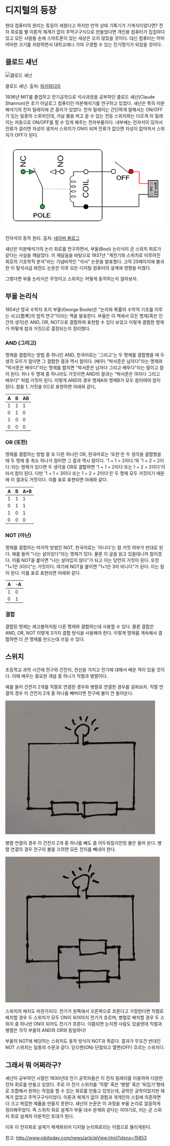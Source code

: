 # 디지털의 등장

현대 컴퓨터의 원리는 튜링이 세웠다고 하지만 만약 상태 기록기가 기계식이었다면? 전자 회로를 별 이론적 체계가 없이 주먹구구식으로 만들었다면 개인용 컴퓨터가 집집마다 있고 모든 사람들 손에 스마트폰이 있는 세상은 오지 않았을 것이다. 대신 컴퓨터는 어마어마한 크기를 자랑하면서 대학교에나 가야 구경할 수 있는 진기명기가 되었을 것이다.

## 클로드 섀넌

![클로드 섀넌](https://upload.wikimedia.org/wikipedia/commons/9/99/ClaudeShannon_MFO3807.jpg)

클로드 섀넌. 출처: [위키피디아](https://commons.wikimedia.org/wiki/File:ClaudeShannon_MFO3807.jpg)

1936년 MIT를 졸업하고 전기공학으로 석사과정을 공부하던 클로드 섀넌(Claude Shannon)은 초기 아날로그 컴퓨터인 미분해석기를 연구하고 있었다. 섀넌은 특히 미분해석기의 전자 릴레이에 큰 흥미가 있었다. 전자 릴레이는 간단하게 말해서는 ON/OFF가 있는 일종의 스위치인데, 거실 불을 켜고 끌 수 있는 전등 스위치와는 다르게 이 릴레이는 자동으로 ON/OFF를 할 수 있게 해주는 전자부품이다. 내부에는 전자석이 있어서 전류가 걸리면 자성이 생겨서 스위치가 ON이 되며 전류가 없으면 자성이 없어져서 스위치가 OFF가 된다.

![전자석 예](./img/cpr.gif)

전자석의 동작 원리. 출처: [네이버 블로그](https://m.blog.naver.com/roboholic84/220460268471)


섀넌은 미분해석기의 논리 회로를 연구하면서, 부울(Bool) 논리식이 곧 스위치 회로가 같다는 사실을 깨달았다. 이 깨달음을 바탕으로 1937년 "계전기와 스위치로 이루어진 회로의 기호학적 분석"라는 기념비적인 "석사" 논문을 발표했다. 고작 25페이지에 불과한 이 탈석사급 레전드 논문은 이후 모든 디지털 컴퓨터의 설계에 영향을 미쳤다.

그렇다면 부울 논리식은 무엇이고 스위치는 어떻게 동작하는지 알아보자. 

## 부울 논리식

1854년 영국 수학자 조지 부울(George Boole)은 "논리와 확률의 수학적 기초를 이루는 사고(思考)의 법칙 연구"이라는 책을 발표한다. 부울은 이 책에서 모든 명제(혹은 인간의 생각)은 AND, OR, NOT으로 결합하여 표현할 수 있다 보았고 이렇게 결합한 명제가 어떻게 참과 거짓으로 결정되는지 정리했다.

### AND (그리고)

명제을 결합하는 방법 중 하나인 AND, 한국어로는 '그리고'는 두 명제를 결합했을 때 두 생각 모두가 참이면 그 결합한 결과 역시 참이다. (배우) "박서준은 남자다"라는 명제와 "박서준은 배우다"라는 명제를 합치면 "박서준은 남자다 그리고 배우다"라는 말이고 참이 된다. 허나 두 명제 중 하나라도 거짓이면 AND의 결과는 "박서준은 여자다 그리고 배우다" 처럼 거짓이 된다. 이렇게 AND의 경우 명제A와 명제B가 모두 참이여야 참이 된다. 참을 1, 거짓을 0으로 표현하면 아래와 같다,

| A | B | AB |
| - | - | - |
| 1 | 1 | 1 |
| 0 | 1 | 0 |
| 1 | 0 | 0 |
| 0 | 0 | 0 |

### OR (또한)

명제를 결합하는 방법 중 또 다른 하나인 OR, 한국어로는 '또한'은 두 생각을 결합했을 때 두 명제 중 최소 하나가 참이면 그 결과 역시 참이다. '1 + 1 = 2이다.'와 '1 + 2 = 2이다.'라는 명제가 있다면 두 생각을 OR로 결합하면 '1 + 1 = 2이다 또는 1 + 2 = 2이다'이라서 참이 된다. 다만 '1 + 1 = 3이다 또는 1 + 2 = 2이다'은 두 명제 모두 거짓이기 때문에 이 결과도 거짓이다. 이를 표로 표현되면 아래와 같다. 

| A | B | A+B |
| - | - | - |
| 1 | 1 | 1 |
| 0 | 1 | 1 |
| 1 | 0 | 1 |
| 0 | 0 | 0 |

### NOT (아닌)

명제를 결합하는 마지막 방법인 NOT, 한국어로는 '아니다'는 참 거짓 여부가 반대로 된다. 예를 들어 "나는 살아있다"라는 명제가 있다. 물론 이 글을 읽고 있을테니까 참이겠다. 이를 NOT을 붙이면 "나는 살아있지 않다"가 되고 이는 당연히 거짓이 된다. 또한 "1+1은 3이다"는 거짓이다. 여기에 NOT을 붙이면 "1+1은 3이 아니다"가 된다. 이는 참이 된다. 이를 표로 표현되면 아래와 같다. 

| A | -A |
| - | - |
| 1 | 0 |
| 0 | 1 |

### 결합

결합된 명제는 레고블럭처럼 다른 명제와 결합하는데 사용할 수 있다. 물론 결합은 AND, OR, NOT 이렇게 3가지 결합 방식을 사용해야 한다. 이렇게 명제를 계속해서 결합하면 더 큰 명제를 만드는데 쓰일 수 있다. 

## 스위치

초등학교 과학 시간에 전구와 건전지, 전선을 가지고 전기에 대해서 배운 적이 있을 것이다. 이때 배우는 중요한 개념 중 하나가 직렬과 병렬이다. 

예를 들어 건전지 2개를 직렬로 연결한 경우와 병렬로 연결한 경우를 살펴보자.
직렬 연결의 경우 이 건전지 2개 중 하나를 빼버리면 전구에 불이 안 들어온다. 

![직렬연결](./img/series.png)

병렬 연결의 경우 이 건전지 2개 중 하나를 빼도 좀 어두워질지언정 불은 들어 온다. 병렬 연결의 경우 전구의 불을 끄려면 모든 전지를 빼내야 한다. 

![병렬연결](./img/parallel.png)

스위치의 배치도 마찬가지다. 전기가 왼쪽에서 오른쪽으로 흐른다고 가정한다면 직렬로 배치할 경우 두 스위치가 모두 ON이 되어야지 전기가 흐르며, 병렬로 배치할 경우 두 스위치 중 하나만 ON이 되어도 전기가 흐른다. 이쯤되면 눈치챈 사람도 있을텐데 직렬과 병렬은 각각 부울의 AND와 OR와 동일하다!

부울의 NOT에 해당하는 스위치도 동작 방식이 NOT과 똑같다. 결과가 무조건 반대인 NOT 스위치는 일종의 수문과 같다. 닫으면(ON) 단절되고 열면(OFF) 흐르는 스위치다.

## 그래서 뭐 어쩌라구?

셰넌이 공부하던 시절인 1930년대 전기 공학자들은 이 전자 릴레이를 이용하여 다양한 전자 회로를 만들고 있었다. 주로 이 전기 스위치를 '직렬' 혹은 '병렬' 혹은 '뒤집기'형태로 조합해서 원하는 작업을 할 수 있는 회로를 만들고 있엇는데, 공학은 공학이었지만 체계가 없었고 주먹구구식이었다. 이론과 체계가 없이 경험과 개개인의 스킬에 의존하면 더 크고 복잡한 제품을 만들지 못한다. 섀넌의 논문은 이 과정을 부울 논리로 깔끔하게 정리해주었다. 즉 스위치 회로 설계가 부울 대수 문제와 같다는 이야기로, 이는 곧 스위치 회로 설계의 이론적인 토대가 된다.

이후 이 전자회로 설계가 체계화되어 디지털 논리회로라는 이름으로 불리게된다.

참고: 
http://www.jobitoday.com/news/articleView.html?idxno=15853